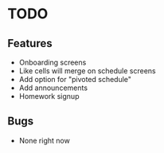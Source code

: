 TODO
====
## Features
* Onboarding screens
*  Like cells will merge on schedule screens
*  Add option for "pivoted schedule"
*  Add announcements
*  Homework signup

## Bugs
* None right now
